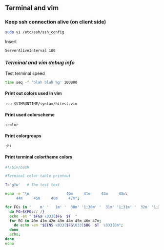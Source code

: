 
## Terminal and vim

### Keep ssh connection alive (on client side)
``` Bash
sudo vi /etc/ssh/ssh_config
```
Insert
```
ServerAliveInterval 100
```

### _Terminal and vim debug info_
Test terminal speed
``` Bash
time seq -f 'blah blah %g' 100000
```
#### Print out colors used in vim
``` vim
:so $VIMRUNTIME/syntax/hitest.vim
```
#### Print used colorscheme
``` vim
:color
```
#### Print colorgroups
``` vim
:hi
```
#### Print terminal  colortheme colors
``` Bash
#!/bin/bash

#Terminal color table printout

T='gYw'   # The test text

echo -e "\n                 40m     41m     42m     43m\
     44m     45m     46m     47m";

for FGs in '    m' '   1m' '  30m' '1;30m' '  31m' '1;31m' '  32m' '1;32m' '  33m' '1;33m' '  34m' '1;34m' '  35m' '1;35m'  '  36m' '1;36m' '  37m' '1;37m';
  do FG=${FGs// /}
  echo -en " $FGs \033[$FG  $T  "
  for BG in 40m 41m 42m 43m 44m 45m 46m 47m;
    do echo -en "$EINS \033[$FG\033[$BG  $T  \033[0m";
  done
  echo;
done
echo
```
<!--stackedit_data:
eyJoaXN0b3J5IjpbLTExODk0MDAwNjEsLTY1Mzc3NjI2Nl19
-->